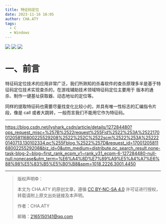 ```yaml
---
title: 特征码定位
date: 2023-11-16 16:05
author: CHA.ATY
tags:
  - C
  - Windows
---
```


![](https://img.shields.io/badge/C-17-green.svg)
![](https://img.shields.io/badge/visual_studio-2019-green.svg)
![](https://img.shields.io/badge/Windows10-22H2_19045.3570-green.svg)

# 一、前言

特征码定位技术的应用非常广泛，我们所熟知的杀毒软件的查杀原理多半是基于特征码定位技术实现查杀的，在游戏辅助技术领域特征码定位主要用于 版本的通杀、制作一键基址获取器、动态地址的定位等。

同样的提取特征码也需要尽量找变化比较小的，并具有唯一性标志的汇编指令片段，像是 call 或者大跳转，一般而言我们不能用它作为特征码。

---

https://blog.csdn.net/lyshark_csdn/article/details/127284480?ops_request_misc=%257B%2522request%255Fid%2522%253A%2522170012058116800225529208%2522%252C%2522scm%2522%253A%252220140713.130102334.pc%255Fblog.%2522%257D&request_id=170012058116800225529208&biz_id=0&utm_medium=distribute.pc_search_result.none-task-blog-2~blog~first_rank_ecpm_v1~rank_v31_ecpm-6-127284480-null-null.nonecase&utm_term=%E6%A4%8D%E7%89%A9%E5%A4%A7%E6%88%98%E5%83%B5%E5%B0%B8&spm=1018.2226.3001.4450

---

> 版权声明©：
>
> 本文为 CHA.ATY 的原创文章，遵循 [CC BY-NC-SA 4.0](https://creativecommons.org/licenses/by-sa/4.0/) 许可证进行授权，转载请附上原文出处链接及本声明。
>
> 作者：CHA.ATY
>
> 邮箱：2165150141@qq.com

